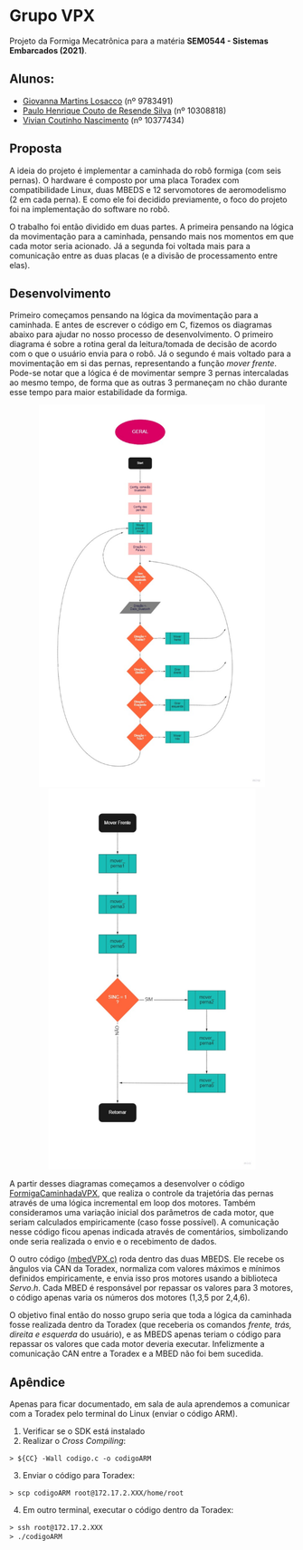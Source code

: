 # Grupo VPX

Projeto da Formiga Mecatrônica para a matéria **SEM0544 - Sistemas Embarcados (2021)**. 

## Alunos:

* [Giovanna Martins Losacco](https://github.com/gilosacco) (nº 9783491)
* [Paulo Henrique Couto de Resende Silva](https://github.com/paulohenriquecrs) (nº 10308818)
* [Vivian Coutinho Nascimento](https://github.com/vivcoutinho) (nº 10377434)

## Proposta

A ideia do projeto é implementar a caminhada do robô formiga (com seis pernas). O hardware é composto por uma placa Toradex com compatibilidade Linux, duas MBEDS e 12 servomotores de aeromodelismo (2 em cada perna). E como ele foi decidido previamente, o foco do projeto foi na implementação do software no robô.

O trabalho foi então dividido em duas partes. A primeira pensando na lógica da movimentação para a caminhada, pensando mais nos momentos em que cada motor seria acionado. Já a segunda foi voltada mais para a comunicação entre as duas placas (e a divisão de processamento entre elas).

## Desenvolvimento

Primeiro começamos pensando na lógica da movimentação para a caminhada. E antes de escrever o código em C, fizemos os diagramas abaixo para ajudar no nosso processo de desenvolvimento. O primeiro diagrama é sobre a rotina geral da leitura/tomada de decisão de acordo com o que o usuário envia para o robô. Já o segundo é mais voltado para a movimentação em si das pernas, representando a função *mover frente*. Pode-se notar que a lógica é de movimentar sempre 3 pernas intercaladas ao mesmo tempo, de forma que as outras 3 permaneçam no chão durante esse tempo para maior estabilidade da formiga.

<p align="center">
<img src="diagrama1.png" width ="400">
<img src="diagrama2.png" width="366">
</p>

A partir desses diagramas começamos a desenvolver o código [FormigaCaminhadaVPX](FormigaCaminhadaVPX.c), que realiza o controle da trajetória das pernas através de uma lógica incremental em loop dos motores. Também consideramos uma variação inicial dos parâmetros de cada motor, que seriam calculados empiricamente (caso fosse possível). A comunicação nesse código ficou apenas indicada através de comentários, simbolizando onde seria realizada o envio e o recebimento de dados.

O outro código [(mbedVPX.c)](mbedVPX.c) roda dentro das duas MBEDS. Ele recebe os ângulos via CAN da Toradex, normaliza com valores máximos e mínimos definidos empiricamente, e envia isso pros motores usando a biblioteca *Servo.h*. Cada MBED é responsável por repassar os valores para 3 motores, o código apenas varia os números dos motores (1,3,5 por 2,4,6).

O objetivo final então do nosso grupo seria que toda a lógica da caminhada fosse realizada dentro da Toradex (que receberia os comandos *frente, trás, direita e esquerda* do usuário), e as MBEDS apenas teriam o código para repassar os valores que cada motor deveria executar. Infelizmente a comunicação CAN entre a Toradex e a MBED não foi bem sucedida.

## Apêndice

Apenas para ficar documentado, em sala de aula aprendemos a comunicar com a Toradex pelo terminal do Linux (enviar o código ARM).

1. Verificar se o SDK está instalado
2. Realizar o *Cross Compiling*:
```
> ${CC} -Wall codigo.c -o codigoARM
```
3. Enviar o código para Toradex:
```
> scp codigoARM root@172.17.2.XXX/home/root
```
4. Em outro terminal, executar o código dentro da Toradex:
```
> ssh root@172.17.2.XXX
> ./codigoARM
```


